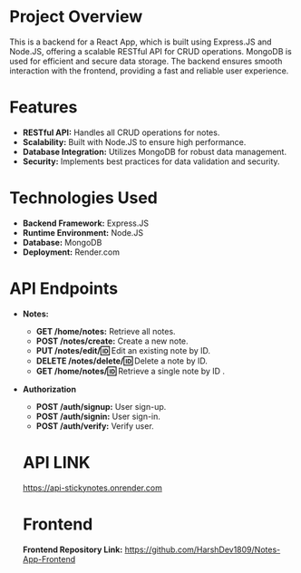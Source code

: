 # Project Overview
This is a  backend for a React App, which is built using Express.JS and Node.JS, offering a scalable RESTful API for CRUD operations. MongoDB is used for efficient and secure data storage. The backend ensures smooth interaction with the frontend, providing a fast and reliable user experience.

# Features
* **RESTful API:** Handles all CRUD operations for notes.
* **Scalability:** Built with Node.JS to ensure high performance.
* **Database Integration:** Utilizes MongoDB for robust data management.
* **Security:** Implements best practices for data validation and security.
  
# Technologies Used
* **Backend Framework:** Express.JS
* **Runtime Environment:** Node.JS
* **Database:** MongoDB
* **Deployment:** Render.com

# API Endpoints 
* **Notes:**
    * **GET /home/notes:** Retrieve all notes.
    * **POST /notes/create:** Create a new note.
    * **PUT /notes/edit/:id:** Edit an existing note by ID.
    * **DELETE /notes/delete/:id:** Delete a note by ID.
    * **GET /home/notes/:id:** Retrieve a single note by ID .
* **Authorization**
    * **POST /auth/signup:** User sign-up.
    * **POST /auth/signin:** User sign-in.
    * **POST /auth/verify:** Verify user.
 
  # API LINK
  https://api-stickynotes.onrender.com

  # Frontend
  **Frontend Repository Link:** https://github.com/HarshDev1809/Notes-App-Frontend
      
